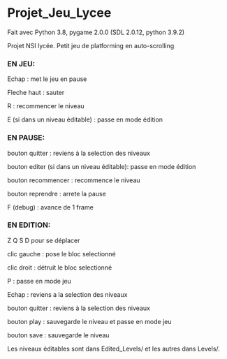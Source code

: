 # Projet_Jeu_Lycee

Fait avec Python 3.8, pygame 2.0.0 (SDL 2.0.12, python 3.9.2)

Projet NSI lycée. Petit jeu de platforming en auto-scrolling

### EN JEU:

Echap : met le jeu en pause

Fleche haut : sauter

R : recommencer le niveau

E (si dans un niveau éditable) : passe en mode édition

### EN PAUSE:
bouton quitter : reviens à la selection des niveaux

bouton editer (si dans un niveau éditable): passe en mode édition

bouton recommencer : recommence le niveau

bouton reprendre : arrete la pause

F (debug) : avance de 1 frame

### EN EDITION:
Z Q S D pour se déplacer

clic gauche : pose le bloc selectionné

clic droit : détruit le bloc selectionné

P : passe en mode jeu

Echap : reviens a la selection des niveaux

bouton quitter : reviens à la selection des niveaux

bouton play : sauvegarde le niveau et passe en mode jeu

bouton save : sauvegarde le niveau

Les niveaux éditables sont dans Edited_Levels/ et les autres dans Levels/.
